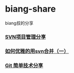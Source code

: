 # biang-share

biang叔的分享

### [SVN项目管理分享](svn/svn.md)

### [如何优雅的用svn合并（一）](svn/svn-merge.md)

### [Git 简单技术分享](git/git.md)
